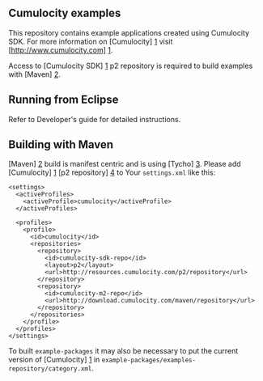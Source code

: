 Cumulocity examples
---------------

This repository contains example applications created using Cumulocity SDK. For more information on [Cumulocity] [1] visit [http://www.cumulocity.com] [1].

Access to [Cumulocity SDK] [1] p2 repository is required to build examples with [Maven] [2].

Running from Eclipse
---------------

Refer to Developer's guide for detailed instructions.

Building with Maven
---------------

[Maven] [2] build is manifest centric and is using [Tycho] [3]. Please add [Cumulocity] [1] [p2 repository] [4] to Your `settings.xml` like this:

    <settings>
      <activeProfiles>
        <activeProfile>cumulocity</activeProfile>
      </activeProfiles>

      <profiles>
        <profile>
          <id>cumulocity</id>
          <repositories>
            <repository>
              <id>cumulocity-sdk-repo</id>
              <layout>p2</layout>
              <url>http://resources.cumulocity.com/p2/repository</url>
            </repository>
            <repository>
              <id>cumulocity-m2-repo</id>
              <url>http://download.cumulocity.com/maven/repository</url>
            </repository>
          </repositories>
        </profile>
      </profiles>
    </settings>

To built `example-packages` it may also be necessary to put the current version of [Cumulocity] [1] in `example-packages/examples-repository/category.xml`.

  [1]: http://www.cumulocity.com
  [2]: http://maven.apache.org/
  [3]: http://www.eclipse.org/tycho/
  [4]: http://www.eclipse.org/equinox/p2/